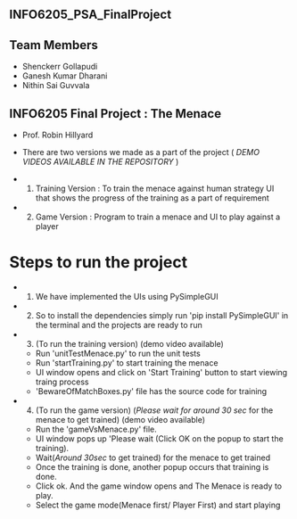 ## INFO6205_PSA_FinalProject
## Team Members

- Shenckerr Gollapudi
- Ganesh Kumar Dharani
- Nithin Sai Guvvala

## INFO6205 Final Project : The Menace
- Prof. Robin Hillyard

- There are two versions we made as a part of the project ( *DEMO VIDEOS AVAILABLE IN THE REPOSITORY* )

- 1. Training Version : To train the menace against human strategy UI that shows the progress of the training as a part of requirement
- 2. Game Version : Program to train a menace and UI to play against a player 

# Steps to run the project

- 1. We have implemented the UIs using PySimpleGUI
- 2. So to install the dependencies simply run 'pip install PySimpleGUI' in the terminal and the projects are ready to run

- 3. (To run the training version) (demo video available)
	- Run 'unitTestMenace.py' to run the unit tests
	- Run 'startTraining.py' to start training the menace 
	- UI window opens and click on 'Start Training' button to start viewing traing process
	- 'BewareOfMatchBoxes.py' file has the source code for training


- 4. (To run the game version) (*Please wait for around 30 sec* for the menace to get trained) (demo video available)
	- Run the 'gameVsMenace.py' file. 
	- UI window pops up 'Please wait (Click OK on the popup to start the training). 
	- Wait(*Around 30sec* to get trained) for the menace to get trained 
	- Once the training is done, another popup occurs that training is done. 
	- Click ok. And the game window opens and The Menace is ready to play.
	- Select the game mode(Menace first/ Player First) and start playing


